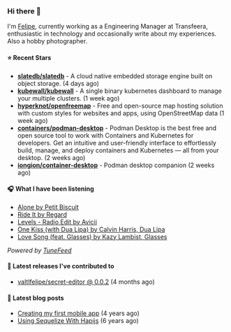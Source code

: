 ### Hi there 👋

I'm [Felipe](https://felipevm.com), currently working as a Engineering Manager at Transfeera, enthusiastic in technology and occasionally write about my experiences. Also a hobby photographer.

#### ⭐ Recent Stars
- **[slatedb/slatedb](https://github.com/slatedb/slatedb)** - A cloud native embedded storage engine built on object storage. (4 days ago)
- **[kubewall/kubewall](https://github.com/kubewall/kubewall)** - A single binary kubernetes dashboard to manage your multiple clusters. (1 week ago)
- **[hyperknot/openfreemap](https://github.com/hyperknot/openfreemap)** - Free and open-source map hosting solution with custom styles for websites and apps, using OpenStreetMap data (1 week ago)
- **[containers/podman-desktop](https://github.com/containers/podman-desktop)** - Podman Desktop is the best free and open source tool to work with Containers and Kubernetes for developers. Get an intuitive and user-friendly interface to effortlessly build, manage, and deploy containers and Kubernetes — all from your desktop. (2 weeks ago)
- **[iongion/container-desktop](https://github.com/iongion/container-desktop)** - Podman desktop companion (2 weeks ago)

#### 🎧 What I have been listening
- [Alone by Petit Biscuit](https://open.spotify.com/track/4p1NHiFP4PfV7eW1183Ej9)
- [Ride It by Regard](https://open.spotify.com/track/2tnVG71enUj33Ic2nFN6kZ)
- [Levels - Radio Edit by Avicii](https://open.spotify.com/track/5UqCQaDshqbIk3pkhy4Pjg)
- [One Kiss (with Dua Lipa) by Calvin Harris, Dua Lipa](https://open.spotify.com/track/76dIZzTdrNO15mGBrU3MHi)
- [Love Song (feat. Glasses) by Kazy Lambist, Glasses](https://open.spotify.com/track/0fD6vPYWty2Jy4VVozWzfp)

_Powered by [TuneFeed](https://tunefeed.app?ref=valtlfelipe-gh-profile)_ 

#### 🚀 Latest releases I've contributed to


- [valtlfelipe/secret-editor @ 0.0.2](https://github.com/valtlfelipe/secret-editor/releases/tag/0.0.2) (4 months ago)

#### 📄 Latest blog posts
- [Creating my first mobile app](https://felipevm.com/posts/creating-my-first-mobile-app/) (4 years ago)
- [Using Sequelize With Hapijs](https://felipevm.com/posts/using-sequelize-with-hapijs/) (6 years ago)
